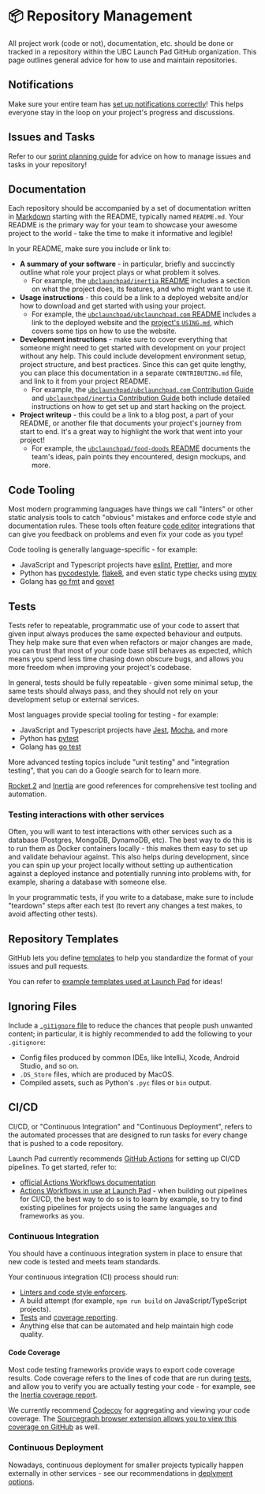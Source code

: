 # 📦 Repository Management

All project work (code or not), documentation, etc. should be done or tracked in a repository within the UBC Launch Pad GitHub organization. This page outlines general advice for how to use and maintain repositories.

## Notifications

Make sure your entire team has [set up notifications correctly](/handbook/tools/github.md#setting-up-notifications)! This helps everyone stay in the loop on your project's progress and discussions.

## Issues and Tasks

Refer to our [sprint planning guide](/handbook/project-management/sprints.md#managing-tasks) for advice on how to manage issues and tasks in your repository!

## Documentation

Each repository should be accompanied by a set of documentation written in [Markdown](/handbook/tools/github.md#markdown) starting with the README, typically named `README.md`. Your README is the primary way for your team to showcase your awesome project to the world - take the time to make it informative and legible!

In your README, make sure you include or link to:

* **A summary of your software** - in particular, briefly and succinctly outline what role your project plays or what problem it solves.
  * For example, the [`ubclaunchpad/inertia` README](https://github.com/ubclaunchpad/inertia/blob/master/README.md) includes a section on what the project does, its features, and who might want to use it.
* **Usage instructions** - this could be a link to a deployed website and/or how to download and get started with using your project.
  * For example, the [`ubclaunchpad/ubclaunchpad.com` README](https://github.com/ubclaunchpad/ubclaunchpad.com/blob/master/README.md) includes a link to the deployed website and the [project's `USING.md`](https://github.com/ubclaunchpad/ubclaunchpad.com/blob/master/USING.md), which covers some tips on how to use the website.
* **Development instructions** - make sure to cover everything that someone might need to get started with development on your project without any help. This could include development environment setup, project structure, and best practices. Since this can get quite lengthy, you can place this documentation in a separate `CONTRIBUTING.md` file, and link to it from your project README.
  * For example, the [`ubclaunchpad/ubclaunchpad.com` Contribution Guide](https://github.com/ubclaunchpad/ubclaunchpad.com/blob/master/CONTRIBUTING.md) and [`ubclaunchpad/inertia` Contribution Guide](https://github.com/ubclaunchpad/inertia/blob/master/CONTRIBUTING.md) both include detailed instructions on how to get set up and start hacking on the project.
* **Project writeup** - this could be a link to a blog post, a part of your README, or another file that documents your project's journey from start to end. It's a great way to highlight the work that went into your project!
  * For example, the [`ubclaunchpad/food-doods` README](https://github.com/ubclaunchpad/food-doods/blob/master/README.md) documents the team's ideas, pain points they encountered, design mockups, and more.

## Code Tooling

Most modern programming languages have things we call "linters" or other static analysis tools to catch "obvious" mistakes and enforce code style and documentation rules. These tools often feature [code editor](/resources/tools.md#writing-code) integrations that can give you feedback on problems and even fix your code as you type!

Code tooling is generally language-specific - for example:

* JavaScript and Typescript projects have [eslint](https://eslint.org/), [Prettier](https://prettier.io/), and more
* Python has [pycodestyle](https://pypi.org/project/pycodestyle/), [flake8](https://flake8.pycqa.org/en/latest/), and even static type checks using [mypy](http://mypy-lang.org/)
* Golang has [go fmt](https://golang.org/cmd/gofmt/) and [govet](https://golang.org/cmd/vet/)

## Tests

Tests refer to repeatable, programmatic use of your code to assert that given input always produces the same expected behaviour and outputs. They help make sure that even when refactors or major changes are made, you can trust that most of your code base still behaves as expected, which means you spend less time chasing down obscure bugs, and allows you more freedom when improving your project's codebase.

In general, tests should be fully repeatable - given some minimal setup, the same tests should always pass, and they should not rely on your development setup or external services.

Most languages provide special tooling for testing - for example:

* JavaScript and Typescript projects have [Jest](https://jestjs.io/), [Mocha](https://mochajs.org/), and more
* Python has [pytest](https://docs.pytest.org/en/stable/)
* Golang has [go test](https://golang.org/pkg/testing/)

More advanced testing topics include "unit testing" and "integration testing", that you can do a Google search for to learn more.

[Rocket 2](https://github.com/ubclaunchpad/rocket2) and [Inertia](https://github.com/ubclaunchpad/inertia) are good references for comprehensive test tooling and automation.

### Testing interactions with other services

Often, you will want to test interactions with other services such as a database (Postgres, MongoDB, DynamoDB, etc). The best way to do this is to run them as Docker containers locally - this makes them easy to set up and validate behaviour against. This also helps during development, since you can spin up your project locally without setting up authentication against a deployed instance and potentially running into problems with, for example, sharing a database with someone else.

In your programmatic tests, if you write to a database, make sure to include "teardown" steps after each test (to revert any changes a test makes, to avoid affecting other tests).

## Repository Templates

GitHub lets you define [templates](https://docs.github.com/en/free-pro-team@latest/github/building-a-strong-community/about-issue-and-pull-request-templates) to help you standardize the format of your issues and pull requests.

You can refer to [example templates used at Launch Pad](https://sourcegraph.com/search?q=repo:ubclaunchpad/*+file:_TEMPLATE+) for ideas!

## Ignoring Files

Include a [`.gitignore` file](https://git-scm.com/docs/gitignore#_description) to reduce the chances that people push unwanted content; in particular, it is highly recommended to add the following to your `.gitignore`:

* Config files produced by common IDEs, like IntelliJ, Xcode, Android Studio, and so on.
* `.DS_Store` files, which are produced by MacOS.
* Compiled assets, such as Python's `.pyc` files or `bin` output.

## CI/CD

CI/CD, or "Continuous Integration" and "Continuous Deployment", refers to the automated processes that are designed to run tasks for every change that is pushed to a code repository.

Launch Pad currently recommends [GitHub Actions](https://github.com/features/actions) for setting up CI/CD pipelines. To get started, refer to:

* [official Actions Workflows documentation](https://help.github.com/en/actions/reference/workflow-syntax-for-github-actions)
* [Actions Workflows in use at Launch Pad](https://sourcegraph.com/search?q=repo:ubclaunchpad/*+file:.github/workflows+) - when building out pipelines for CI/CD, the best way to do so is to learn by example, so try to find existing pipelines for projects using the same languages and frameworks as you.

### Continuous Integration

You should have a continuous integration system in place to ensure that new code
is tested and meets team standards.

Your continuous integration (CI) process should run:

* [Linters and code style enforcers](#code-tooling).
* A build attempt (for example, `npm run build` on JavaScript/TypeScript projects).
* [Tests](#tests) and [coverage reporting](#code-coverage).
* Anything else that can be automated and help maintain high code quality.

#### Code Coverage

Most code testing frameworks provide ways to export code coverage results. Code coverage refers to the lines of code that are run during [tests](#tests), and allow you to verify you are actually testing your code - for example, see the [Inertia coverage report](https://codecov.io/gh/ubclaunchpad/inertia).

We currently recommend [Codecov](https://codecov.io/) for aggregating and viewing your code coverage. The [Sourcegraph browser extension allows you to view this coverage on GitHub](https://docs.codecov.io/docs/browser-extension) as well.

### Continuous Deployment

Nowadays, continuous deployment for smaller projects typically happen externally in other services - see our recommendations in [deplyment options](/handbook/tools/deployment.md).
